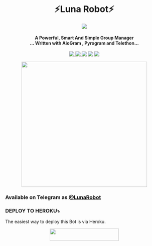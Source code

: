 <h1 align="center"><b> ⚡Luna Robot⚡ </b></h1>

<p align="center">
  <img src="https://telegra.ph/file/26ea030c390863debfcd9.jpg">
</p>
<h4 align="center">A Powerful, Smart And Simple Group Manager <br> ... Written with AioGram , Pyrogram and Telethon...</h4>
<p align='center'>
  <a href="https://www.python.org/" alt="made-with-python"> <img src="https://img.shields.io/badge/Made%20with-Python-1f425f.svg?style=flat-square&logo=python&color=blue" /> </a>
  <a href="https://github.com/zeinzo/LunaRobotV2/graphs/commit-activity" alt="Maintenance"> <img src="https://img.shields.io/badge/Maintained%3F-yes-green.svg?style=flat-square" /> </a>
  <a href="https://t.me/abotraks"><img src="https://img.shields.io/badge/Join-Todoroki%20Updates-red.svg?logo=Telegram"></a>
  <a href="t.me/lunasupportgroup"><img src="https://img.shields.io/badge/Join-Todoroki%20Support-blue.svg?logo=telegram"></a>
  <a href="t.me/tdrki_1"><img src="https://img.shields.io/badge/Developer-Todoroki%20Robot-blue.svg?logo=github"></a>

<p align="center"><a href="https://t.me/innexiaBot"><img src="(https://telegra.ph/file/e641d3dd2ccdce6a3d934.jpg)" width="400"></a></p>

### Available on Telegram as [@LunaRobot](https://t.me/lunatapibot)

### DEPLOY TO HEROKU⤵️
The easiest way to deploy this Bot is via Heroku.
<p align="center"><a href="https://heroku.com/deploy?template=https://github.com/zeinzo/LunaRobotV2"> <img src="https://img.shields.io/badge/Deploy%20To%20Heroku-black?style=for-the-badge&logo=heroku" width="220" height="38.45"/></a></p>
